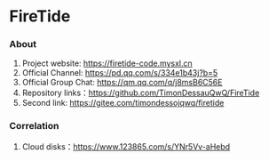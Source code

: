 # FireTide

### About

1. Project website: https://firetide-code.mysxl.cn
2. Official Channel: https://pd.qq.com/s/334e1b43j?b=5
3. Official Group Chat: https://qm.qq.com/q/j8msB6C56E
4. Repository links：https://github.com/TimonDessauQwQ/FireTide
4. Second link: https://gitee.com/timondessojqwq/firetide

### Correlation

1. Cloud disks：https://www.123865.com/s/YNr5Vv-aHebd